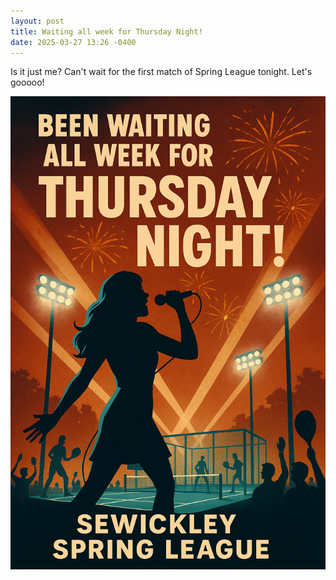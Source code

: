 ```yaml
---
layout: post
title: Waiting all week for Thursday Night!
date: 2025-03-27 13:26 -0400
---
```


Is it just me? Can't wait for the first match of Spring League tonight. Let's gooooo!

![](/assets/img/waiting-all-week.png)
